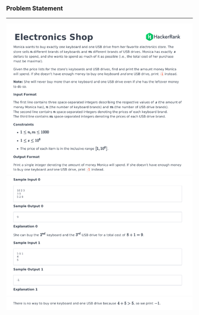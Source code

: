 ### Problem Statement

------------

![](../../.github/images/23_1.png)
![](../../.github/images/23_2.png)
![](../../.github/images/23_3.png)
